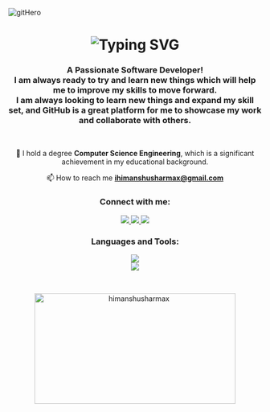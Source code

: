 <!---  ![Futuristic Banner ro](https://user-images.githubusercontent.com/86725419/179398750-a20e5fc3-f680-4c85-92f8-e7825ee0f7d9.png) --->

![gitHero](https://github.com/HimanshuSharmax/HimanshuSharmax/assets/86725419/b6e4e3ea-521f-4dc3-958a-7bb3a4abb7c1)



<h1 align="center">
 <img src="https://readme-typing-svg.demolab.com?font=Cinzel&weight=500&size=30&duration=3000&pause=1000&color=EBB50F7&center=true&random=false&width=435&lines=Hello+There!+%F0%9F%99%8B%F0%9F%8F%BB;I'm+Himanshu+Sharma!" alt="Typing SVG" />
</h1>


<h3 align="center">A Passionate Software Developer!<br>I am always ready to try and learn new things which will help me to improve my skills to move forward.
<br>I am always looking to learn new things and expand my skill set, and GitHub is a great platform for me to showcase my work and collaborate with others.
</h3>
<br>

<div align="center">

🔭 I hold a degree **Computer Science Engineering**, which is a significant achievement in my educational background.

📫 How to reach me **ihimanshusharmax@gmail.com**

</div>

<h3 align="center">Connect with me:</h3>
<p align="center">
<a href="https://www.linkedin.com/in/himanshusharmaz">
   <img src="https://img.shields.io/badge/LinkedIn-0077B5?style=for-the-badge&logo=linkedin&logoColor=white"/>
</a>
<a href="https://leetcode.com/HimanshuSharmaz">
   <img src="https://img.shields.io/badge/-LeetCode-FFA116?style=for-the-badge&logo=LeetCode&logoColor=black"/>
</a>
<a href="https://www.instagram.com/himanshusharmaz">
   <img src="https://img.shields.io/badge/Instagram-E4405F?style=for-the-badge&logo=instagram&logoColor=white"/>
</a>

<h3 align="center">Languages and Tools:</h3>
<p align="center">
  <a href="https://skillicons.dev">
    <img src="https://skillicons.dev/icons?i=androidstudio,eclipse,git,bootstrap,c,cpp,css,html,css,js,react" /><br>
     <img src="https://skillicons.dev/icons?i=jquery,linux,mongodb,mysql,netlify,nodejs,php,postman,react,redux,tailwind,visualstudio" />
  </a>
</p>

<br>


<p align="center">
<img align="center" height="220" width="400" src="https://github-readme-stats.vercel.app/api/top-langs?username=himanshusharmax&show_icons=true&theme=highcontrast&title_color=07deed&hide_border=true&locale=en&layout=compact" alt="himanshusharmax" />
</p>
